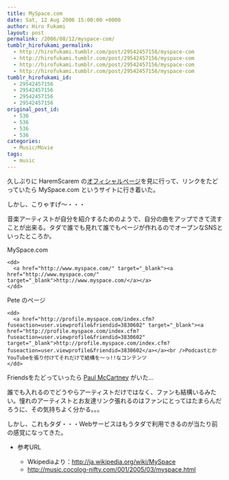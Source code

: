 ```yaml
---
title: MySpace.com
date: Sat, 12 Aug 2006 15:00:00 +0000
author: Hiro Fukami
layout: post
permalink: /2006/08/12/myspace-com/
tumblr_hirofukami_permalink:
  - http://hirofukami.tumblr.com/post/29542457156/myspace-com
  - http://hirofukami.tumblr.com/post/29542457156/myspace-com
  - http://hirofukami.tumblr.com/post/29542457156/myspace-com
  - http://hirofukami.tumblr.com/post/29542457156/myspace-com
tumblr_hirofukami_id:
  - 29542457156
  - 29542457156
  - 29542457156
  - 29542457156
original_post_id:
  - 536
  - 536
  - 536
  - 536
categories:
  - Music/Movie
tags:
  - music
---
```

<div class="section">
  <p>
    久しぶりに HaremScarem の<a href="http://www.haremscarem.net/" target="_blank">オフィシャルページ</a>を見に行って、リンクをたどっていたら MySpace.com というサイトに行き着いた。
  </p>
  
  <p>
    しかし、こりゃすげ～・・・
  </p>
  
  <p>
    音楽アーティストが自分を紹介するためのようで、自分の曲をアップできて流すことが出来る。タダで誰でも見れて誰でもページが作れるのでオープンなSNSといったところか。
  </p>
  
  <dl>
    <dt>
      MySpace.com
    </dt>
    
    <dd>
      <a href="http://www.myspace.com/" target="_blank"><a href="http://www.myspace.com/" target="_blank">http://www.myspace.com/</a></a>
    </dd>
  </dl>
  
  <dl>
    <dt>
      Pete のページ
    </dt>
    
    <dd>
      <a href="http://profile.myspace.com/index.cfm?fuseaction=user.viewprofile&friendid=3830602" target="_blank"><a href="http://profile.myspace.com/index.cfm?fuseaction=user.viewprofile&friendid=3830602" target="_blank">http://profile.myspace.com/index.cfm?fuseaction=user.viewprofile&friendid=3830602</a></a><br />PodcastとかYouTubeを張り付けてそれだけで結構を～っ!!なコンテンツ
    </dd>
  </dl>
  
  <p>
    Friendsをたどっていったら <a href="http://profile.myspace.com/index.cfm?fuseaction=user.viewprofile&friendid=13018622" target="_blank">Paul McCartney</a> がいた&#8230;
  </p>
  
  <p>
    誰でも入れるのでどうやらアーティストだけではなく、ファンも結構いるみたい。憧れのアーティストとお友達リンク張れるのはファンにとってはたまらんだろうに、その気持ちよく分かる。。。
  </p>
  
  <p>
    しかし、これもタダ・・・Webサービスはもうタダで利用できるのが当たり前の感覚になってきた。
  </p>
  
  <ul>
    <li>
      参考URL</p> <ul>
        <li>
          Wkipediaより：<a href="http://ja.wikipedia.org/wiki/MySpace" target="_blank"><a href="http://ja.wikipedia.org/wiki/MySpace" target="_blank">http://ja.wikipedia.org/wiki/MySpace</a></a>
        </li>
        <li>
          <a href="http://music.cocolog-nifty.com/001/2005/03/myspace.html" target="_blank"><a href="http://music.cocolog-nifty.com/001/2005/03/myspace.html" target="_blank">http://music.cocolog-nifty.com/001/2005/03/myspace.html</a></a>
        </li>
      </ul>
    </li>
  </ul>
</div>